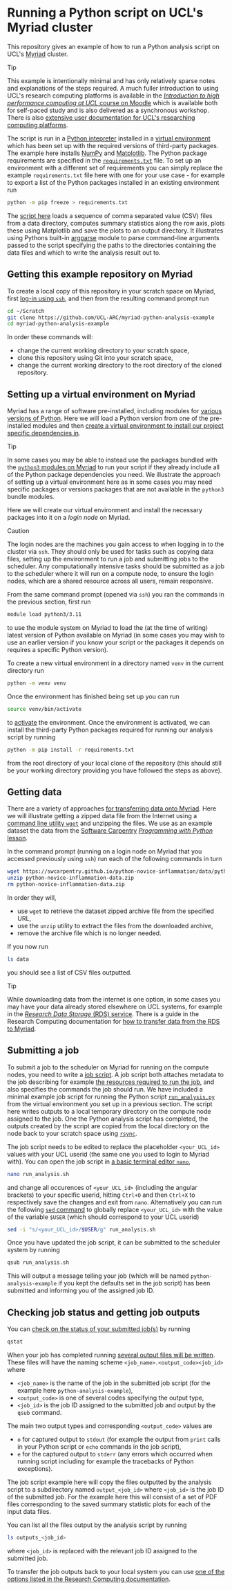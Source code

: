 # Running a Python script on UCL's Myriad cluster

This repository gives an example of how to run a Python analysis script on UCL's [Myriad](https://www.rc.ucl.ac.uk/docs/Clusters/Myriad/) cluster.

> [!TIP]
> This example is intentionally minimal and has only relatively sparse notes and explanations of the steps required.
> A much fuller introduction to using UCL's research computing platforms is available in the
> [_Introduction to high performance computing at UCL_ course on Moodle](https://moodle.ucl.ac.uk/course/view.php?id=33216)
> which is available both for self-paced study and is also delivered as a synchronous workshop.
> There is also [extensive user documentation for UCL's researching computing platforms](https://www.rc.ucl.ac.uk/docs/).

The script is run in a [Python intepreter](https://docs.python.org/3/tutorial/interpreter.html) installed in a [virtual environment](https://docs.python.org/3/tutorial/venv.html)  which has been set up with the required versions of third-party packages.
The example here installs [NumPy](https://numpy.org/) and [Matplotlib](https://matplotlib.org/).
The Python package requirements are specified in the [`requirements.txt`](requirements.txt) file.
To set up an environment with a different set of requirements you can simply replace the example `requirements.txt` file here with one for your use case - for example to export a list of the Python packages installed in an existing environment run
```bash
python -m pip freeze > requirements.txt
```

The [script here](run_analysis.py) loads a sequence of comma separated value (CSV) files from a data directory, computes summary statistics along the row axis, plots these using Matplotlib and save the plots to an output directory.
It illustrates using Pythons built-in [argparse](https://docs.python.org/3/library/argparse.html) module to parse command-line arguments passed to the script specifying the paths to the directories containing the data files and which to write the analysis result out to.

## Getting this example repository on Myriad

To create a local copy of this repository in your scratch space on Myriad, first [log-in using `ssh`](https://www.rc.ucl.ac.uk/docs/howto/#how-do-i-log-in), and then from the resulting command prompt run

```bash
cd ~/Scratch
git clone https://github.com/UCL-ARC/myriad-python-analysis-example
cd myriad-python-analysis-example
```

In order these commands will:
- change the current working directory to your scratch space,
- clone this repository using Git into your scratch space,
- change the current working directory to the root directory of the cloned repository.

## Setting up a virtual environment on Myriad

Myriad has a range of software pre-installed, including modules for [various versions of Python](https://www.rc.ucl.ac.uk/docs/Installed_Software_Lists/module-packages/).
Here we will load a Python version from one of the pre-installed modules and then [create a virtual environment to install our project specific dependencies in](https://www.rc.ucl.ac.uk/docs/Software_Guides/Installing_Software/#using-your-own-virtualenv).

> [!TIP]
> In some cases you may be able to instead use the packages bundled with the [`python3` modules on Myriad](https://www.rc.ucl.ac.uk/docs/Installed_Software_Lists/python-packages/) to run your script if they already include all of the Python package dependencies you need.
> We illustrate the approach of setting up a virtual environment here as in some cases you may need specific packages or versions packages that are not available in the `python3` bundle modules.

Here we will create our virtual environment and install the necessary packages into it on a _login node_ on Myriad.

> [!CAUTION]
> The login nodes are the machines you gain access to when logging in to the cluster via `ssh`.
> They should only be used for tasks such as copying data files, setting up the environment to run a job and submitting jobs to the scheduler.
> Any computationally intensive tasks should be submitted as a job to the scheduler where it will run on a compute node, to ensure the login nodes, which are a shared resource across all users, remain responsive.

From the same command prompt (opened via `ssh`) you ran the commands in the previous section, first run

```bash
module load python3/3.11
```
to use the module system on Myriad to load the (at the time of writing) latest version of Python available on Myriad (in some cases you may wish to use an earlier version if you know your script or the packages it depends on requires a specific Python version).

To create a new virtual environment in a directory named `venv` in the current directory run
```bash
python -m venv venv
```
Once the environment has finished being set up you can run
```bash
source venv/bin/activate
```
to [activate](https://docs.python.org/3/library/venv.html#how-venvs-work) the environment.
Once the environment is activated, we can install the third-party Python packages required for running our analysis script by running
```bash
python -m pip install -r requirements.txt
```
from the root directory of your local clone of the repository (this should still be your working directory providing you have followed the steps as above).

## Getting data

There are a variety of approaches [for transferring data onto Myriad](https://www.rc.ucl.ac.uk/docs/howto/#how-do-i-transfer-data-onto-the-system).
Here we will illustrate getting a zipped data file from the Internet using a [command line utility `wget`](https://en.wikipedia.org/wiki/Wget) and unzipping the files.
We use as an example dataset the data from the [Software Carpentry](https://software-carpentry.org/) [_Programming with Python_ lesson](https://swcarpentry.github.io/python-novice-inflammation).

In the command prompt (running on a login node on Myriad that you accessed previously using `ssh`) run each of the following commands in turn
```bash
wget https://swcarpentry.github.io/python-novice-inflammation/data/python-novice-inflammation-data.zip
unzip python-novice-inflammation-data.zip
rm python-novice-inflammation-data.zip
```
In order they will,
- use `wget` to retrieve the dataset zipped archive file from the specified URL,
- use the `unzip` utility to extract the files from the downloaded archive,
- remove the archive file which is no longer needed.

If you now run

```bash
ls data
```
you should see a list of CSV files outputted.

> [!TIP]
> While downloading data from the internet is one option, in some cases you may have your data already stored elsewhere on UCL systems, for example in the [_Research Data Storage_ (RDS) service](https://www.ucl.ac.uk/advanced-research-computing/platforms-and-services/research-data-storage-service).
> There is a guide in the Research Computing documentation for [how to transfer data from the RDS to Myriad](https://www.rc.ucl.ac.uk/docs/Supplementary/Connecting_to_RDSS/#between-myriad-and-rdss).

## Submitting a job

To submit a job to the scheduler on Myriad for running on the compute nodes, you need to write a [job script](https://www.rc.ucl.ac.uk/docs/Example_Jobscripts/).
A job script both attaches metadata to the job describing for example [the resources required to run the job](https://www.rc.ucl.ac.uk/docs/Experienced_Users/#resources-you-can-request), and also specifies the commands the job should run.
We have included a minimal example job script for running the Python script [`run_analysis.py`](run_analysis.py) from the virtual environment you set up in a previous section.
The script here writes outputs to a local temporary directory on the compute node assigned to the job.
One the Python analysis script has completed, the outputs created by the script are copied from the local directory on the node back to your scratch space using [`rsync`](https://en.wikipedia.org/wiki/Rsync).

The job script needs to be edited to replace the placeholder `<your_UCL_id>` values with your UCL userid (the same one you used to login to Myriad with).
You can open the job script in [a basic terminal editor `nano`](https://en.wikipedia.org/wiki/GNU_nano),
```bash
nano run_analysis.sh
```
and change all occurences of `<your_UCL_id>` (including the angular brackets) to your specific userid, hitting `Ctrl+O` and then `Ctrl+X` to respectively save the changes and exit from `nano`.
Alternatively you can run the following [`sed` command](https://en.wikipedia.org/wiki/Sed) to globally replace `<your_UCL_id>` with the value of the variable `$USER` (which should correspond to your UCL userid)
```bash
sed -i "s/<your_UCL_id>/$USER/g" run_analysis.sh
```

Once you have updated the job script, it can be submitted to the scheduler system by running
```bash
qsub run_analysis.sh
```
This will output a message telling your job (which will be named `python-analysis-example` if you kept the defaults set in the job script) has been submitted and informing you of the assigned job ID.

## Checking job status and getting job outputs

You can [check on the status of your submitted job(s)](https://www.rc.ucl.ac.uk/docs/howto/#how-do-i-monitor-a-job) by running
```bash
qstat
```

When your job has completed running [several output files will be written](https://www.rc.ucl.ac.uk/docs/Job_Results/).
These files will have the naming scheme `<job_name>.<output_code><job_id>` where
- `<job_name>` is the name of the job in the submitted job script (for the example here `python-analysis-example`),
- `<output_code>` is one of several codes specifying the output type,
- `<job_id>` is the job ID assigned to the submitted job and output by the `qsub` command.

The main two output types and corresponding `<output_code>` values are
- `o` for captured output to `stdout` (for example the output from `print` calls in your Python script or `echo` commands in the job script),
- `e` for the captured output to `stderr` (any errors which occurred when running script including for example the tracebacks of Python exceptions).

The job script example here will copy the files outputted by the analysis script to a subdirectory named `output_<job_id>` where `<job_id>` is the job ID of the submitted job. For the example here this will consist of a set of PDF files corresponding to the saved summary statistic plots for each of the input data files.

You can list all the files output by the analysis script by running
```bash
ls outputs_<job_id>
```
where `<job_id>` is replaced with the relevant job ID assigned to the submitted job.

To transfer the job outputs back to your local system you can use [one of the options listed in the Research Computing documentation](https://www.rc.ucl.ac.uk/docs/howto/#how-do-i-transfer-data-onto-the-system).
